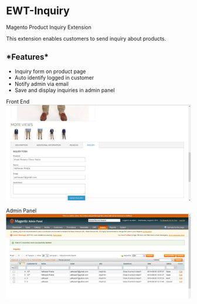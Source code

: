 EWT-Inquiry
===========

Magento Product Inquiry Extension

This extension enables customers to send inquiry about products.

<h2>*Features*</h2>
<ul>
<li>Inquiry form on product page</li>
<li>Auto identify logged in customer</li>
<li>Notify admin via email</li>
<li>Save and display inquiries in admin panel</li>
</ul>

Front End
<img src="front-end.jpg" alt="Front End" />

Admin Panel
<img src="admin-panel.jpg" alt="Admin Panel" />
